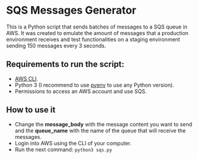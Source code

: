 # SQS Messages Generator
This is a Python script that sends batches of messages to a SQS queue in AWS. It was created to emulate the amount of messages that a production environment receives and test functionalities on a staging environment sending 150 messages every 3 seconds.

## Requirements to run the script:
- [AWS CLI](https://docs.aws.amazon.com/cli/latest/userguide/getting-started-install.html).
- Python 3 (I recommend to use [pyenv](https://github.com/pyenv/pyenv) to use any Python version).
- Permissions to access an AWS account and use SQS.

## How to use it
- Change the **message_body** with the message content you want to send and the **queue_name** with the name of the queue that will receive the messages.
- Login into AWS using the CLI of your computer.
- Run the next command: 
```python3 sqs.py```
